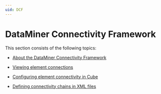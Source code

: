 ```yaml
---
uid: DCF
---
```


# DataMiner Connectivity Framework

This section consists of the following topics:

- [About the DataMiner Connectivity Framework](xref:About_the_DataMiner_Connectivity_Framework)

- [Viewing element connections](xref:Viewing_element_connections)

- [Configuring element connectivity in Cube](xref:Configuring_element_connectivity_in_Cube)

- [Defining connectivity chains in XML files](xref:Defining_connectivity_chains_in_XML_files)

